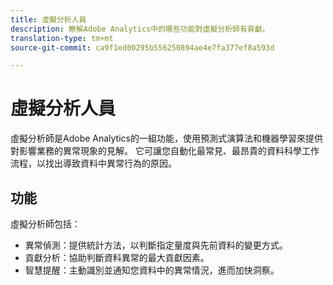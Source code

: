 ```yaml
---
title: 虛擬分析人員
description: 瞭解Adobe Analytics中的哪些功能對虛擬分析師有貢獻。
translation-type: tm+mt
source-git-commit: ca9f1ed00295b556250894ae4e7fa377ef8a593d

---
```



# 虛擬分析人員

虛擬分析師是Adobe Analytics的一組功能，使用預測式演算法和機器學習來提供對影響業務的異常現象的見解。 它可讓您自動化最常見、最昂貴的資料科學工作流程，以找出導致資料中異常行為的原因。

## 功能

虛擬分析師包括：

* [](virtual-analyst/c-anomaly-detection/anomaly-detection.md) 異常偵測：提供統計方法，以判斷指定量度與先前資料的變更方式。
* [](virtual-analyst/contribution-analysis/run-contribution-analysis.md) 貢獻分析：協助判斷資料異常的最大貢獻因素。
* [](c-intelligent-alerts/intellligent-alerts.md) 智慧提醒：主動識別並通知您資料中的異常情況，進而加快洞察。
